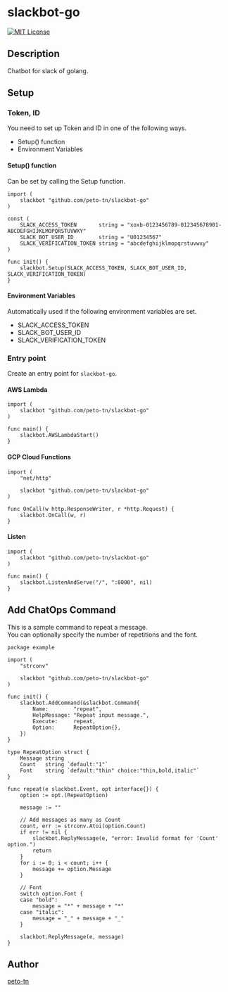 slackbot-go
=======

[![MIT License](http://img.shields.io/badge/license-MIT-blue.svg?style=flat-square)][license]

[license]: https://github.com/peto-tn/slackbot-go/blob/master/LICENSE

## Description
Chatbot for slack of golang.

## Setup
### Token,  ID
You need to set up Token and ID in one of the following ways.
- Setup() function
- Environment Variables

#### Setup() function
Can be set by calling the Setup function.
```
import (
    slackbot "github.com/peto-tn/slackbot-go"
)

const (
    SLACK_ACCESS_TOKEN       string = "xoxb-0123456789-012345678901-ABCDEFGHIJKLMOPQRSTUVWXY"
    SLACK_BOT_USER_ID        string = "U01234567"
    SLACK_VERIFICATION_TOKEN string = "abcdefghijklmopqrstuvwxy"
)

func init() {
    slackbot.Setup(SLACK_ACCESS_TOKEN, SLACK_BOT_USER_ID, SLACK_VERIFICATION_TOKEN)
}
```

#### Environment Variables
Automatically used if the following environment variables are set.
- SLACK_ACCESS_TOKEN
- SLACK_BOT_USER_ID
- SLACK_VERIFICATION_TOKEN

### Entry point
Create an entry point for `slackbot-go`.

#### AWS Lambda
```
import (
    slackbot "github.com/peto-tn/slackbot-go"
)

func main() {
    slackbot.AWSLambdaStart()
}
```

#### GCP Cloud Functions
```
import (
    "net/http"

    slackbot "github.com/peto-tn/slackbot-go"
)

func OnCall(w http.ResponseWriter, r *http.Request) {
    slackbot.OnCall(w, r)
}
```

#### Listen 
```
import (
    slackbot "github.com/peto-tn/slackbot-go"
)

func main() {
    slackbot.ListenAndServe("/", ":8000", nil)
}
```

## Add ChatOps Command
This is a sample command to repeat a message.  
You can optionally specify the number of repetitions and the font.
```
package example

import (
	"strconv"

	slackbot "github.com/peto-tn/slackbot-go"
)

func init() {
	slackbot.AddCommand(&slackbot.Command{
		Name:        "repeat",
		HelpMessage: "Repeat input message.",
		Execute:     repeat,
		Option:      RepeatOption{},
	})
}

type RepeatOption struct {
	Message string
	Count   string `default:"1"`
	Font    string `default:"thin" choice:"thin,bold,italic"`
}

func repeat(e slackbot.Event, opt interface{}) {
	option := opt.(RepeatOption)

	message := ""

	// Add messages as many as Count
	count, err := strconv.Atoi(option.Count)
	if err != nil {
		slackbot.ReplyMessage(e, "error: Invalid format for 'Count' option.")
		return
	}
	for i := 0; i < count; i++ {
		message += option.Message
	}

	// Font
	switch option.Font {
	case "bold":
		message = "*" + message + "*"
	case "italic":
		message = "_" + message + "_"
	}

	slackbot.ReplyMessage(e, message)
}
```

## Author
[peto-tn](https://github.com/peto-tn)
